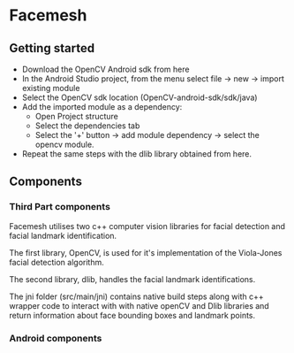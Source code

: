 <h1> Facemesh </h1>


<h2> Getting started</h2>

- Download the OpenCV Android sdk from here
- In the Android Studio project, from the menu select file -> new -> import existing module
- Select the OpenCV sdk location (OpenCV-android-sdk/sdk/java)
- Add the imported module as a dependency:
    - Open Project structure
    - Select the dependencies tab
    - Select the '+' button -> add module dependency -> select the opencv module.
- Repeat the same steps with the dlib library obtained from here.

<h2> Components </h2>


<h3>  Third Part components </h3>

Facemesh utilises two c++ computer vision libraries for facial detection and facial landmark identification.

The first library, OpenCV, is used for it's implementation of the Viola-Jones facial detection algorithm.

The second library, dlib, handles the facial landmark identifications.

The jni folder (src/main/jni) contains native build steps along with c++ wrapper code to interact with with native openCV and Dlib libraries
and return information about face bounding boxes and landmark points.

<h3> Android components </h3>


